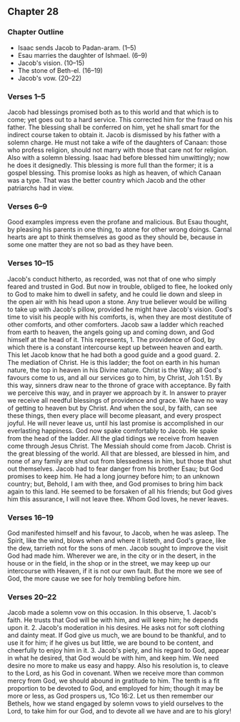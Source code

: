 ## Chapter 28

### Chapter Outline

- Isaac sends Jacob to Padan-aram. (1–5)
- Esau marries the daughter of Ishmael. (6–9)
- Jacob's vision. (10–15)
- The stone of Beth-el. (16–19)
- Jacob's vow. (20–22)

### Verses 1–5

Jacob had blessings promised both as to this world and that which is to come; yet goes out to a hard service. This corrected him for the fraud on his father. The blessing shall be conferred on him, yet he shall smart for the indirect course taken to obtain it. Jacob is dismissed by his father with a solemn charge. He must not take a wife of the daughters of Canaan: those who profess religion, should not marry with those that care not for religion. Also with a solemn blessing. Isaac had before blessed him unwittingly; now he does it designedly. This blessing is more full than the former; it is a gospel blessing. This promise looks as high as heaven, of which Canaan was a type. That was the better country which Jacob and the other patriarchs had in view.

### Verses 6–9

Good examples impress even the profane and malicious. But Esau thought, by pleasing his parents in one thing, to atone for other wrong doings. Carnal hearts are apt to think themselves as good as they should be, because in some one matter they are not so bad as they have been.

### Verses 10–15

Jacob's conduct hitherto, as recorded, was not that of one who simply feared and trusted in God. But now in trouble, obliged to flee, he looked only to God to make him to dwell in safety, and he could lie down and sleep in the open air with his head upon a stone. Any true believer would be willing to take up with Jacob's pillow, provided he might have Jacob's vision. God's time to visit his people with his comforts, is, when they are most destitute of other comforts, and other comforters. Jacob saw a ladder which reached from earth to heaven, the angels going up and coming down, and God himself at the head of it. This represents, 1. The providence of God, by which there is a constant intercourse kept up between heaven and earth. This let Jacob know that he had both a good guide and a good guard. 2. The mediation of Christ. He is this ladder; the foot on earth in his human nature, the top in heaven in his Divine nature. Christ is the Way; all God's favours come to us, and all our services go to him, by Christ, Joh 1:51. By this way, sinners draw near to the throne of grace with acceptance. By faith we perceive this way, and in prayer we approach by it. In answer to prayer we receive all needful blessings of providence and grace. We have no way of getting to heaven but by Christ. And when the soul, by faith, can see these things, then every place will become pleasant, and every prospect joyful. He will never leave us, until his last promise is accomplished in our everlasting happiness. God now spake comfortably to Jacob. He spake from the head of the ladder. All the glad tidings we receive from heaven come through Jesus Christ. The Messiah should come from Jacob. Christ is the great blessing of the world. All that are blessed, are blessed in him, and none of any family are shut out from blessedness in him, but those that shut out themselves. Jacob had to fear danger from his brother Esau; but God promises to keep him. He had a long journey before him; to an unknown country; but, Behold, I am with thee, and God promises to bring him back again to this land. He seemed to be forsaken of all his friends; but God gives him this assurance, I will not leave thee. Whom God loves, he never leaves.

### Verses 16–19

God manifested himself and his favour, to Jacob, when he was asleep. The Spirit, like the wind, blows when and where it listeth, and God's grace, like the dew, tarrieth not for the sons of men. Jacob sought to improve the visit God had made him. Wherever we are, in the city or in the desert, in the house or in the field, in the shop or in the street, we may keep up our intercourse with Heaven, if it is not our own fault. But the more we see of God, the more cause we see for holy trembling before him.

### Verses 20–22

Jacob made a solemn vow on this occasion. In this observe, 1. Jacob's faith. He trusts that God will be with him, and will keep him; he depends upon it. 2. Jacob's moderation in his desires. He asks not for soft clothing and dainty meat. If God give us much, we are bound to be thankful, and to use it for him; if he gives us but little, we are bound to be content, and cheerfully to enjoy him in it. 3. Jacob's piety, and his regard to God, appear in what he desired, that God would be with him, and keep him. We need desire no more to make us easy and happy. Also his resolution is, to cleave to the Lord, as his God in covenant. When we receive more than common mercy from God, we should abound in gratitude to him. The tenth is a fit proportion to be devoted to God, and employed for him; though it may be more or less, as God prospers us, 1Co 16:2. Let us then remember our Bethels, how we stand engaged by solemn vows to yield ourselves to the Lord, to take him for our God, and to devote all we have and are to his glory!

